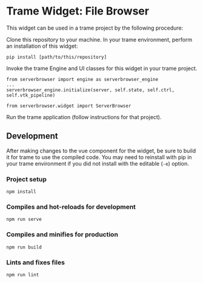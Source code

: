 # Trame Widget: File Browser
This widget can be used in a trame project by the following procedure:

Clone this repository to your machine.
In your trame environment, perform an installation of this widget:
```
pip install [path/to/this/repository]
```

Invoke the trame Engine and UI classes for this widget in your trame project.
```
from serverbrowser import engine as serverbrowser_engine
...
serverbrowser_engine.initialize(server, self.state, self.ctrl, self.vtk_pipeline)
```

```
from serverbrowser.widget import ServerBrowser
```

Run the trame application (follow instructions for that project).


## Development
After making changes to the vue component for the widget, be sure to build it for trame to use the compiled code. You may need to reinstall with pip in your trame environment if you did not install with the editable (`-e`) option.

### Project setup
```
npm install
```

### Compiles and hot-reloads for development
```
npm run serve
```

### Compiles and minifies for production
```
npm run build
```

### Lints and fixes files
```
npm run lint
```

